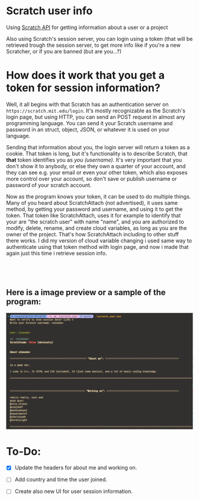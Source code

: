 # Scratch user info

Using [Scratch API](https://api.scratch.mit.edu) for getting information about a user or a project

Also using Scratch's session server, you can login using a token (that will be retrieved trough the session server, to get more info like if you're a new Scratcher, or if you are banned (but are you...?)

# How does it work that you get a token for session information?

Well, it all begins with that Scratch has an authentication server on `https://scratch.mit.edu/login`. It's mostly recognizable as the Scratch's login page, but using HTTP, you can send an POST request in almost any programming language. You can send it your Scratch username and password in an struct, object, JSON, or whatever it is used on your language.

Sending that information about you, the login server will return a token as a cookie. That token is long, but it's functionality is to describe Scratch, that **that** token identifies you as *you (username)*. It's very important that you don't show it to anybody, or else they own a quarter of your account, and they can see e.g. your email or even your other token, which also exposes more control over your account, so don't save or publish username or password of your scratch account.

Now as the program knows your token, it can be used to do multiple things. Many of you heard about ScratchAttach (not advertised), it uses same method, by getting your password and username, and using it to get the token. That token like ScratchAttach, uses it for example to identify that your are "the scratch user" with name "name", and you are authorized to modify, delete, rename, and create cloud variables, as long as you are the owner of the project. That's how ScratchAttach including to other stuff there works. I did my version of cloud variable changing i used same way to authenticate using that token method with login page, and now i made that again just this time i retrieve session info.
#

<br>

<!-- lying on `https://scratch.mit.edu/session`. You can -->


## Here is a image preview or a sample of the program:
![Scratch_user program in use; sample; preview](imgs/progress.png)

# To-Do:

- [x] Update the headers for about me and working on.
- [ ] Add country and time the user joined.
- [ ] Create also new UI for user session information.

